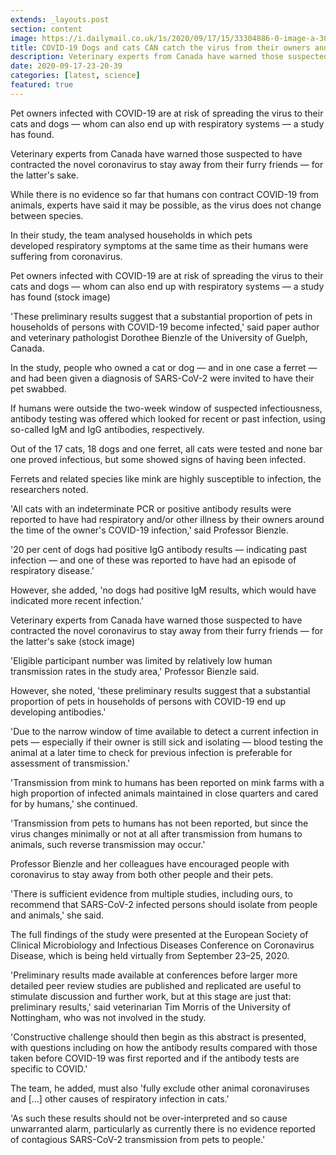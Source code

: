 ```yaml
---
extends: _layouts.post
section: content
image: https://i.dailymail.co.uk/1s/2020/09/17/15/33304886-0-image-a-30_1600354560604.jpg 
title: COVID-19 Dogs and cats CAN catch the virus from their owners and even display respiratory symptoms 
description: Veterinary experts from Canada have warned those suspected to have contracted the novel coronavirus to stay away from their furry friends - for the latters sake. 
date: 2020-09-17-23-20-39 
categories: [latest, science] 
featured: true 
--- 
```



Pet owners infected with COVID-19 are at risk of spreading the virus to their cats and dogs — whom can also end up with respiratory systems — a study has found.

Veterinary experts from Canada have warned those suspected to have contracted the novel coronavirus to stay away from their furry friends — for the latter's sake. 

While there is no evidence so far that humans con contract COVID-19 from animals, experts have said it may be possible, as the virus does not change between species.

In their study, the team analysed households in which pets developed respiratory symptoms at the same time as their humans were suffering from coronavirus.

Pet owners infected with COVID-19 are at risk of spreading the virus to their cats and dogs — whom can also end up with respiratory systems — a study has found (stock image)

'These preliminary results suggest that a substantial proportion of pets in households of persons with COVID-19 become infected,' said paper author and veterinary pathologist Dorothee Bienzle of the University of Guelph, Canada.

In the study, people who owned a cat or dog — and in one case a ferret — and had been given a diagnosis of SARS-CoV-2 were invited to have their pet swabbed.

If humans were outside the two-week window of suspected infectiousness, antibody testing was offered which looked for recent or past infection, using so-called IgM and IgG antibodies, respectively.

Out of the 17 cats, 18 dogs and one ferret, all cats were tested and none bar one proved infectious, but some showed signs of having been infected.

Ferrets and related species like mink are highly susceptible to infection, the researchers noted.

'All cats with an indeterminate PCR or positive antibody results were reported to have had respiratory and/or other illness by their owners around the time of the owner's COVID-19 infection,' said Professor Bienzle.

'20 per cent of dogs had positive IgG antibody results — indicating past infection — and one of these was reported to have had an episode of respiratory disease.'

However, she added, 'no dogs had positive IgM results, which would have indicated more recent infection.'

Veterinary experts from Canada have warned those suspected to have contracted the novel coronavirus to stay away from their furry friends — for the latter's sake (stock image)

'Eligible participant number was limited by relatively low human transmission rates in the study area,' Professor Bienzle said.

However, she noted, 'these preliminary results suggest that a substantial proportion of pets in households of persons with COVID-19 end up developing antibodies.'

'Due to the narrow window of time available to detect a current infection in pets — especially if their owner is still sick and isolating — blood testing the animal at a later time to check for previous infection is preferable for assessment of transmission.'

'Transmission from mink to humans has been reported on mink farms with a high proportion of infected animals maintained in close quarters and cared for by humans,' she continued.

'Transmission from pets to humans has not been reported, but since the virus changes minimally or not at all after transmission from humans to animals, such reverse transmission may occur.'

Professor Bienzle and her colleagues have encouraged people with coronavirus to stay away from both other people and their pets.

'There is sufficient evidence from multiple studies, including ours, to recommend that SARS-CoV-2 infected persons should isolate from people and animals,' she said.

The full findings of the study were presented at the European Society of Clinical Microbiology and Infectious Diseases Conference on Coronavirus Disease, which is being held virtually from September 23–25, 2020.

'Preliminary results made available at conferences before larger more detailed peer review studies are published and replicated are useful to stimulate discussion and further work, but at this stage are just that: preliminary results,' said veterinarian Tim Morris of the University of Nottingham, who was not involved in the study.

'Constructive challenge should then begin as this abstract is presented, with questions including on how the antibody results compared with those taken before COVID-19 was first reported and if the antibody tests are specific to COVID.' 

The team, he added, must also 'fully exclude other animal coronaviruses and [...] other causes of respiratory infection in cats.'

'As such these results should not be over-interpreted and so cause unwarranted alarm, particularly as currently there is no evidence reported of contagious SARS-CoV-2 transmission from pets to people.'

